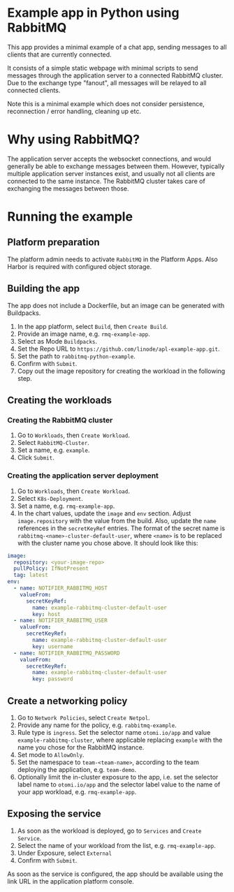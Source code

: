 # Example app in Python using RabbitMQ

This app provides a minimal example of a chat app, sending messages to all clients that are currently connected.

It consists of a simple static webpage with minimal scripts to send messages through the application server to a
connected RabbitMQ cluster. Due to the exchange type "fanout", all messages will be relayed to all connected clients.

Note this is a minimal example which does not consider persistence, reconnection / error handling, cleaning up etc.

# Why using RabbitMQ?

The application server accepts the websocket connections, and would generally be able to exchange messages between them.
However, typically multiple application server instances exist, and usually not all clients are connected to the same
instance. The RabbitMQ cluster takes care of exchanging the messages between those.

# Running the example

## Platform preparation

The platform admin needs to activate `RabbitMQ` in the Platform Apps.
Also Harbor is required with configured object storage.

## Building the app

The app does not include a Dockerfile, but an image can be generated with Buildpacks.

1. In the app platform, select `Build`, then `Create Build`.
2. Provide an image name, e.g. `rmq-example-app`.
3. Select as Mode `Buildpacks`.
4. Set the Repo URL to `https://github.com/linode/apl-example-app.git`.
5. Set the path to `rabbitmq-python-example`.
6. Confirm with `Submit`.
7. Copy out the image repository for creating the workload in the following step.

## Creating the workloads

### Creating the RabbitMQ cluster

1. Go to `Workloads`, then `Create Workload`.
2. Select `RabbitMQ-Cluster`.
3. Set a name, e.g. `example`.
4. Click `Submit`.

### Creating the application server deployment

1. Go to `Workloads`, then `Create Workload`.
2. Select `K8s-Deployment`. 
3. Set a name, e.g. `rmq-example-app`.
4. In the chart values, update the `image` and `env` section. Adjust `image.repository` with the value from the build.
   Also, update the `name` references in the `secretKeyRef` entries.
   The format of the secret name is `rabbitmq-<name>-cluster-default-user`, where `<name>` is to be replaced with the
   cluster name you chose above. It should look like this:

```yaml
image:
  repository: <your-image-repo>
  pullPolicy: IfNotPresent
  tag: latest
env:
  - name: NOTIFIER_RABBITMQ_HOST
    valueFrom:
      secretKeyRef:
        name: example-rabbitmq-cluster-default-user
        key: host
  - name: NOTIFIER_RABBITMQ_USER
    valueFrom:
      secretKeyRef:
        name: example-rabbitmq-cluster-default-user
        key: username
  - name: NOTIFIER_RABBITMQ_PASSWORD
    valueFrom:
      secretKeyRef:
        name: example-rabbitmq-cluster-default-user
        key: password
```

## Create a networking policy

1. Go to `Network Policies`, select `Create Netpol`.
2. Provide any name for the policy, e.g. `rabbitmq-example`.
3. Rule type is `ingress`. Set the selector name `otomi.io/app` and value `example-rabbitmq-cluster`, where applicable
   replacing `example` with the name you chose for the RabbitMQ instance.
4. Set mode to `AllowOnly`.
5. Set the namespace to `team-<team-name>`, according to the team deploying the application, e.g. `team-demo`.
6. Optionally limit the in-cluster exposure to the app, i.e. set the selector label name to `otomi.io/app` and the
   selector label value to the name of your app workload, e.g. `rmq-example-app`.

## Exposing the service

1. As soon as the workload is deployed, go to `Services` and `Create Service`.
2. Select the name of your workload from the list, e.g. `rmq-example-app`.
3. Under Exposure, select `External`
4. Confirm with `Submit`.

As soon as the service is configured, the app should be available using the link URL in the application platform
console.
